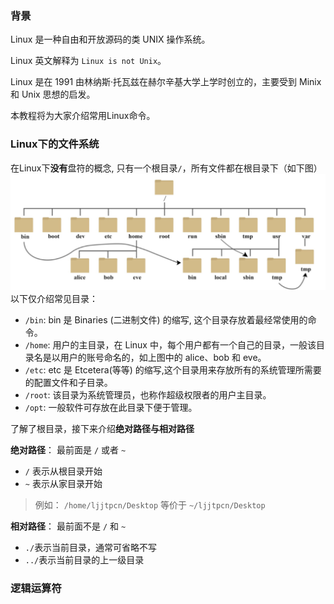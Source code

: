 ### 背景
Linux 是一种自由和开放源码的类 UNIX 操作系统。

Linux 英文解释为 `Linux is not Unix`。

Linux 是在 1991 由林纳斯·托瓦兹在赫尔辛基大学上学时创立的，主要受到 Minix 和 Unix 思想的启发。

本教程将为大家介绍常用Linux命令。

### Linux下的文件系统
在Linux下**没有**盘符的概念, 只有一个根目录`/`，所有文件都在根目录下（如下图）
![root](../img/linux/pre/1.png)
以下仅介绍常见目录：
+ `/bin`: bin 是 Binaries (二进制文件) 的缩写, 这个目录存放着最经常使用的命令。
+ `/home`: 用户的主目录，在 Linux 中，每个用户都有一个自己的目录，一般该目录名是以用户的账号命名的，如上图中的 alice、bob 和 eve。
+ `/etc`: etc 是 Etcetera(等等) 的缩写,这个目录用来存放所有的系统管理所需要的配置文件和子目录。
+ `/root`: 该目录为系统管理员，也称作超级权限者的用户主目录。
+ `/opt`: 一般软件可存放在此目录下便于管理。

了解了根目录，接下来介绍**绝对路径与相对路径**

**绝对路径**： 最前面是 `/` 或者 `~`

+ `/` 表示从根目录开始
+ `~` 表示从家目录开始
> 例如： `/home/ljjtpcn/Desktop` 等价于 `~/ljjtpcn/Desktop`


**相对路径**： 最前面不是 `/` 和 `~`
+ `./`表示当前目录，通常可省略不写
+ `../`表示当前目录的上一级目录








### 逻辑运算符



